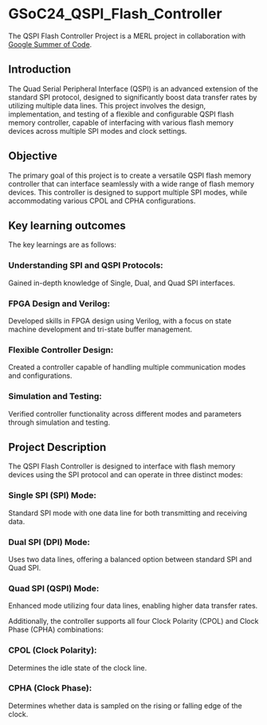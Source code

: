 
# GSoC24_QSPI_Flash_Controller
The QSPI Flash Controller Project is a MERL project in collaboration with [Google Summer of Code](https://summerofcode.withgoogle.com). 

## Introduction
The Quad Serial Peripheral Interface (QSPI) is an advanced extension of the standard SPI protocol, designed to significantly boost data transfer rates by utilizing multiple data lines. This project involves the design, implementation, and testing of a flexible and configurable QSPI flash memory controller, capable of interfacing with various flash memory devices across multiple SPI modes and clock settings.

## Objective
The primary goal of this project is to create a versatile QSPI flash memory controller that can interface seamlessly with a wide range of flash memory devices. This controller is designed to support multiple SPI modes, while accommodating various CPOL and CPHA configurations.

##  Key learning outcomes
The key learnings are as follows:
### Understanding SPI and QSPI Protocols:
Gained in-depth knowledge of Single, Dual, and Quad SPI interfaces.
### FPGA Design and Verilog:
Developed skills in FPGA design using Verilog, with a focus on state machine development and tri-state buffer management.
### Flexible Controller Design:
Created a controller capable of handling multiple communication modes and configurations.
### Simulation and Testing:
Verified controller functionality across different modes and parameters through simulation and testing.

## Project Description
The QSPI Flash Controller is designed to interface with flash memory devices using the SPI protocol and can operate in three distinct modes:
### Single SPI (SPI) Mode: 
Standard SPI mode with one data line for both transmitting and receiving data.
### Dual SPI (DPI) Mode: 
Uses two data lines, offering a balanced option between standard SPI and Quad SPI.
### Quad SPI (QSPI) Mode: 
Enhanced mode utilizing four data lines, enabling higher data transfer rates.

Additionally, the controller supports all four Clock Polarity (CPOL) and Clock Phase (CPHA) combinations:
### CPOL (Clock Polarity): 
Determines the idle state of the clock line.
### CPHA (Clock Phase): 
Determines whether data is sampled on the rising or falling edge of the clock.
